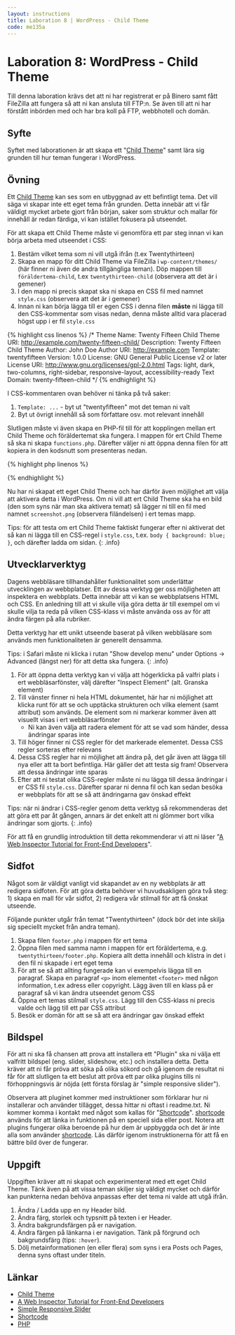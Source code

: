 ```yaml
---
layout: instructions
title: Laboration 8 | WordPress - Child Theme
code: me135a
---
```


# Laboration 8: WordPress - Child Theme

Till denna laboration krävs det att ni har registrerat er på Binero samt fått FileZilla att fungera så att ni kan ansluta till FTP:n. Se även till att ni har förstått inbörden med och har bra koll på FTP, webbhotell och domän.

## Syfte

Syftet med laborationen är att skapa ett "[Child Theme][childtheme]" samt lära sig grunden till hur teman fungerar i WordPress.

## Övning

Ett [Child Theme][childtheme] kan ses som en utbyggnad av ett befintligt tema. Det vill säga vi skapar inte ett eget tema från grunden. Detta innebär att vi får väldigt mycket arbete gjort från början, saker som struktur och mallar för innehåll är redan färdiga, vi kan istället fokusera på utseendet.

För att skapa ett Child Theme måste vi genomföra ett par steg innan vi kan börja arbeta med utseendet i CSS:

1. Bestäm vilket tema som ni vill utgå ifrån (t.ex Twentythirteen)
2. Skapa en mapp för ditt Child Theme via FileZilla i `wp-content/themes/` (här finner ni även de andra tillgängliga teman). Döp mappen till `föräldertema-child`, t.ex `twentythirteen-child` (observera att det är i gemener)
3. I den mapp ni precis skapat ska ni skapa en CSS fil med namnet `style.css` (observera att det är i gemener)
4. Innan ni kan börja lägga till er egen CSS i denna filen **måste** ni lägga till den CSS-kommentar som visas nedan, denna måste alltid vara placerad högst upp i er fil `style.css`

{% highlight css linenos %}
/*
 Theme Name:   Twenty Fifteen Child
 Theme URI:    http://example.com/twenty-fifteen-child/
 Description:  Twenty Fifteen Child Theme
 Author:       John Doe
 Author URI:   http://example.com
 Template:     twentyfifteen
 Version:      1.0.0
 License:      GNU General Public License v2 or later
 License URI:  http://www.gnu.org/licenses/gpl-2.0.html
 Tags:         light, dark, two-columns, right-sidebar, responsive-layout, accessibility-ready
 Text Domain:  twenty-fifteen-child
*/
{% endhighlight %}

I CSS-kommentaren ovan behöver ni tänka på två saker:

1. `Template: ...` - byt ut "twentyfifteen" mot det teman ni valt
2. Byt ut övrigt innehåll så som författare osv. mot relevant innehåll

Slutligen måste vi även skapa en PHP-fil till för att kopplingen mellan ert Child Theme och föräldertemat ska fungera. I mappen för ert Child Theme så ska ni skapa `functions.php`. Därefter väljer ni att öppna denna filen för att kopiera in den kodsnutt som presenteras nedan.

{% highlight php linenos %}
<?php
function theme_enqueue_styles() {

    $parent_style = 'parent-style';

    wp_enqueue_style( $parent_style, get_template_directory_uri() . '/style.css' );
    wp_enqueue_style( 'child-style',
        get_stylesheet_directory_uri() . '/style.css',
        array( $parent_style )
    );
}
add_action( 'wp_enqueue_scripts', 'theme_enqueue_styles' );
?>
{% endhighlight %}

Nu har ni skapat ett eget Child Theme och har därför även möjlighet att välja att aktivera detta i WordPress. Om ni vill att ert Child Theme ska ha en bild (den som syns när man ska aktivera temat) så lägger ni till en fil med namnet `screenshot.png` (observera filändelsen) i ert temas mapp.

Tips: för att testa om ert Child Theme faktiskt fungerar efter ni aktiverat det så kan ni lägga till en CSS-regel i `style.css`, t.ex. `body { background: blue; }`, och därefter ladda om sidan.
{: .info}

## Utvecklarverktyg

Dagens webbläsare tillhandahåller funktionalitet som underlättar utvecklingen av webbplatser. Ett av dessa verktyg ger oss möjligheten att inspektera en webbplats. Detta innebär att vi kan se webbplatsens HTML och CSS. En anledning till att vi skulle vilja göra detta är till exempel om vi skulle vilja ta reda på vilken CSS-klass vi måste använda oss av för att ändra färgen på alla rubriker.

Detta verktyg har ett unikt utseende baserat på vilken webbläsare som används men funktionaliteten är generellt densamma.

Tips: i Safari måste ni klicka i rutan "Show develop menu" under Options -> Advanced (längst ner) för att detta ska fungera.
{: .info}

1. För att öppna detta verktyg kan vi välja att högerklicka på valfri plats i ert webbläsarfönster, välj därefter "Inspect Element" (alt. Granska element)
2. Till vänster finner ni hela HTML dokumentet, här har ni möjlighet att klicka runt för att se och upptäcka strukturen och vilka element (samt attribut) som används. De element som ni markerar kommer även att visuellt visas i ert webbläsarfönster
    - Ni kan även välja att radera element för att se vad som händer, dessa ändringar sparas inte
3. Till höger finner ni CSS regler för det markerade elementet. Dessa CSS regler sorteras efter relevans
4. Dessa CSS regler har ni möjlighet att ändra på, det går även att lägga till nya eller att ta bort befintliga. Här gäller det att testa sig fram! Observera att dessa ändringar inte sparas
5. Efter att ni testat olika CSS-regler måste ni nu lägga till dessa ändringar i er CSS fil `style.css`. Därefter sparar ni denna fil och kan sedan besöka er webbplats för att se så att ändringarna gav önskad effekt

Tips: när ni ändrar i CSS-regler genom detta verktyg så rekommenderas det att göra ett par åt gången, annars är det enkelt att ni glömmer bort vilka ändringar som gjorts.
{: .info}

För att få en grundlig introduktion till detta rekommenderar vi att ni läser "[A Web Inspector Tutorial for Front-End Developers][tutorial]".

## Sidfot

Något som är väldigt vanligt vid skapandet av en ny webbplats är att redigera sidfoten. För att göra detta behöver vi huvudsakligen göra två steg: 1) skapa en mall för vår sidfot, 2) redigera vår stilmall för att få önskat utseende.

Följande punkter utgår från temat "Twentythirteen" (dock bör det inte skilja sig speciellt mycket från andra teman).

1. Skapa filen `footer.php` i mappen för ert tema
2. Öppna filen med samma namn i mappen för ert föräldertema, e.g. `twentythirteen/footer.php`. Kopiera allt detta innehåll och klistra in det i den fil ni skapade i ert eget tema
3. För att se så att allting fungerade kan vi exempelvis lägga till en paragraf. Skapa en paragraf `<p>` inom elementet `<footer>` med någon information, t.ex adress eller copyright. Lägg även till en klass på er paragraf så vi kan ändra utseendet genom CSS
4. Öppna ert temas stilmall `style.css`. Lägg till den CSS-klass ni precis valde och lägg till ett par CSS attribut
5. Besök er domän för att se så att era ändringar gav önskad effekt

## Bildspel

För att ni ska få chansen att prova att installera ett "Plugin" ska ni välja ett valfritt bildspel (eng. slider, slideshow, etc.) och installera detta. Detta kräver att ni får pröva att söka på olika sökord och gå igenom de resultat ni får för att slutligen ta ett beslut att pröva ett par olika plugins tills ni förhoppningsvis är nöjda (ett första förslag är "simple responsive slider").

Observera att pluginet kommer med instruktioner som förklarar hur ni installerar och använder tillägget, dessa hittar ni oftast i readme.txt. Ni kommer komma i kontakt med något som kallas för "[Shortcode][shortcode]". [shortcode] används för att länka in funktionen på en speciell sida eller post. Notera att plugins fungerar olika beroende på hur dem är uppbyggda och det är inte alla som använder [shortcode]. Läs därför igenom instruktionerna för att få en bättre bild över de fungerar.

## Uppgift

Uppgiften kräver att ni skapat och experimenterat med ett eget Child Theme. Tänk även på att vissa teman skiljer sig väldigt mycket och därför kan punkterna nedan behöva anpassas efter det tema ni valde att utgå ifrån.

1. Ändra / Ladda upp en ny Header bild.
2. Ändra färg, storlek och typsnitt på texten i er Header.
3. Ändra bakgrundsfärgen på er navigation.
4. Ändra färgen på länkarna i er navigation. Tänk på förgrund och bakgrundsfärg (tips: `:hover`).
5. Dölj metainformationen (en eller flera) som syns i era Posts och Pages, denna syns oftast under titeln.

## Länkar

* [Child Theme][childtheme]
* [A Web Inspector Tutorial for Front-End Developers][tutorial]
* [Simple Responsive Slider][slider]
* [Shortcode][shortcode]
* [PHP][php]

[childtheme]: http://codex.wordpress.org/Child_Themes
[tutorial]: http://thewc.co/articles/view/web-inspector-tutorial
[slider]: https://wordpress.org/plugins/simple-responsive-slider/
[shortcode]: http://en.support.wordpress.com/shortcodes/
[php]: http://php.net/manual/en/intro-whatis.php
